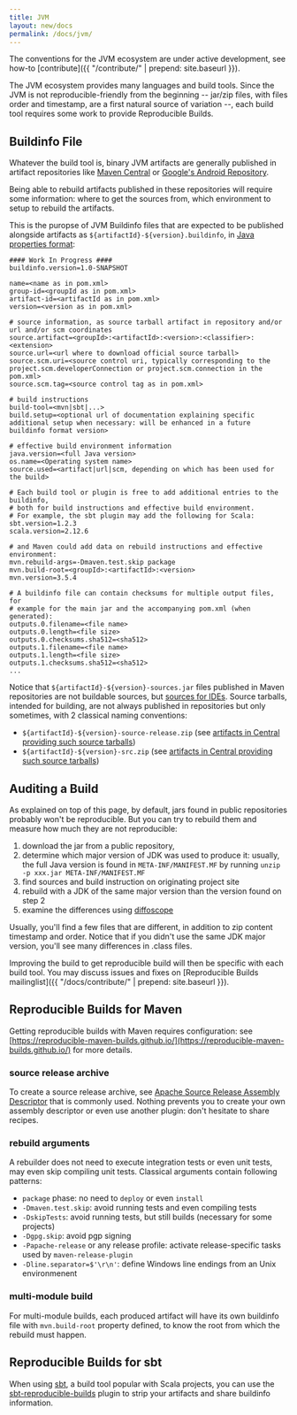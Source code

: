 ```yaml
---
title: JVM
layout: new/docs
permalink: /docs/jvm/
---
```


The conventions for the JVM ecosystem are under active development, 
see how-to [contribute]({{ "/contribute/" | prepend: site.baseurl }}).

The JVM ecosystem provides many languages and build tools.
Since the JVM is not reproducible-friendly from the beginning
-- jar/zip files, with files order and timestamp, are a first natural source of variation --,
each build tool requires some work to provide Reproducible Builds.

Buildinfo File
--------------

Whatever the build tool is, binary JVM artifacts are generally published in artifact repositories
like [Maven Central](https://search.maven.org/) or [Google's Android Repository](https://dl.google.com/dl/android/maven2/index.html).

Being able to rebuild artifacts published in these repositories will require some information: where to get the sources from,
which environment to setup to rebuild the artifacts.

This is the puropse of JVM Buildinfo files that are expected to be published alongside artifacts
as `${artifactId}-${version}.buildinfo`, in
[Java properties format](https://en.wikipedia.org/wiki/.properties):


```
#### Work In Progress ####
buildinfo.version=1.0-SNAPSHOT

name=<name as in pom.xml>
group-id=<groupId as in pom.xml>
artifact-id=<artifactId as in pom.xml>
version=<version as in pom.xml>

# source information, as source tarball artifact in repository and/or url and/or scm coordinates
source.artifact=<groupId>:<artifactId>:<version>:<classifier>:<extension>
source.url=<url where to download official source tarball>
source.scm.uri=<source control uri, typically corresponding to the project.scm.developerConnection or project.scm.connection in the pom.xml>
source.scm.tag=<source control tag as in pom.xml>

# build instructions
build-tool=<mvn|sbt|...>
build.setup=<optional url of documentation explaining specific additional setup when necessary: will be enhanced in a future buildinfo format version>

# effective build environment information
java.version=<full Java version>
os.name=<Operating system name>
source.used=<artifact|url|scm, depending on which has been used for the build>

# Each build tool or plugin is free to add additional entries to the buildinfo,
# both for build instructions and effective build environment.
# For example, the sbt plugin may add the following for Scala:
sbt.version=1.2.3
scala.version=2.12.6

# and Maven could add data on rebuild instructions and effective environment:
mvn.rebuild-args=-Dmaven.test.skip package
mvn.build-root=<groupId>:<artifactId>:<version>
mvn.version=3.5.4

# A buildinfo file can contain checksums for multiple output files, for
# example for the main jar and the accompanying pom.xml (when generated):
outputs.0.filename=<file name>
outputs.0.length=<file size>
outputs.0.checksums.sha512=<sha512>
outputs.1.filename=<file name>
outputs.1.length=<file size>
outputs.1.checksums.sha512=<sha512>
...
```

Notice that `${artifactId}-${version}-sources.jar` files published in Maven repositories are not buildable sources, but [sources for IDEs](https://central.sonatype.org/pages/requirements.html#supply-javadoc-and-sources).
Source tarballs, intended for building, are not always published in repositories but only sometimes, with 2 classical naming conventions:
- `${artifactId}-${version}-source-release.zip` (see [artifacts in Central providing such source tarballs](https://search.maven.org/search?q=l:source-release))
- `${artifactId}-${version}-src.zip` (see [artifacts in Central providing such source tarballs](https://search.maven.org/search?q=l:src))

Auditing a Build
----------------

As explained on top of this page, by default, jars  found in public repositories probably won't be reproducible. But you can try to rebuild them and
measure how much they are not reproducible:

1. download the jar from a public repository,
2. determine which major version of JDK was used to produce it: usually, the full Java version is found in `META-INF/MANIFEST.MF` by running `unzip -p xxx.jar META-INF/MANIFEST.MF`
3. find sources and build instruction on originating project site
4. rebuild with a JDK of the same major version than the version found on step 2
4. examine the differences using [diffoscope](https://diffoscope.org/)

Usually, you'll find a few files that are different, in addition to zip content timestamp and order.
Notice that if you didn't use the same JDK major version, you'll see many differences in .class files.

Improving the build to get reproducible build will then be specific with each build tool.
You may discuss issues and fixes on [Reproducible Builds mailinglist]({{ "/docs/contribute/" | prepend: site.baseurl }}).

Reproducible Builds for Maven
-----------------------------

Getting reproducible builds with Maven requires configuration: see [https://reproducible-maven-builds.github.io/](https://reproducible-maven-builds.github.io/)
for more details.

### source release archive
To create a source release archive, see [Apache Source Release Assembly Descriptor](https://maven.apache.org/apache-resource-bundles/#Source_Release_Assembly_Descriptor)
that is commonly used. Nothing prevents you to create your own assembly descriptor or even use another plugin: don't hesitate to share recipes.

### rebuild arguments
A rebuilder does not need to execute integration tests or even unit tests, may even skip compiling unit tests.
Classical arguments contain following patterns:
- `package` phase: no need to `deploy` or even `install`
- `-Dmaven.test.skip`: avoid running tests and even compiling tests
- `-DskipTests`: avoid running tests, but still builds (necessary for some projects)
- `-Dgpg.skip`: avoid pgp signing
- `-Papache-release` or any release profile: activate release-specific tasks used by `maven-release-plugin`
- `-Dline.separator=$'\r\n'`: define Windows line endings from an Unix environmenent

### multi-module build
For multi-module builds, each produced artifact will have its
own buildinfo file with `mvn.build-root` property defined, to know the root from which the
rebuild must happen.

Reproducible Builds for sbt
---------------------------

When using [sbt](https://www.scala-sbt.org/), a build tool popular with Scala
projects, you can use the
[sbt-reproducible-builds](https://github.com/raboof/sbt-reproducible-builds)
plugin to strip your artifacts and share buildinfo information.
